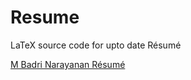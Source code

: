 # Resume
LaTeX source code for upto date Résumé

[M Badri Narayanan Résumé](https://github.com/MBadriNarayanan/Resume/blob/main/M%20Badri%20Narayanan%20R%C3%A9sum%C3%A9.pdf)
